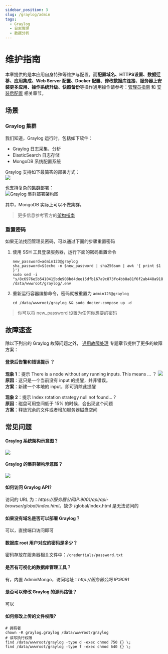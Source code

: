 ```yaml
---
sidebar_position: 3
slug: /graylog/admin
tags:
  - Graylog
  - 日志管理
  - 数据分析
---
```


# 维护指南

本章提供的是本应用自身特殊等维护与配置。而**配置域名、HTTPS设置、数据迁移、应用集成、Web Server 配置、Docker 配置、修改数据库连接、服务器上安装更多应用、操作系统升级、快照备份**等操作通用操作请参考：[管理员指南](../administrator) 和 [安装后配置](../installation/setup/) 相关章节。

## 场景

### Graylog 集群

我们知道，Graylog 运行时，包括如下软件：

- Graylog 日志采集、分析
- ElasticSearch 日志存储
- MongoDB 系统配置系统

Graylog 支持如下最简答的部署方式：  
![](https://libs.websoft9.com/Websoft9/DocsPicture/zh/graylog/graylog-minisetup-websoft9.png)

也支持复杂的[集群](https://docs.graylog.org/v1/docs/multinode-setup)部署：  
![Graylog 集群部署架构图](https://libs.websoft9.com/Websoft9/DocsPicture/zh/graylog/graylog-hasetup-websoft9.png)

其中，MongoDB 实际上可以不做集群。

> 更多信息参考官方的[架构指南](https://www.slideshare.net/Graylog/graylog-engineering-design-your-architecture)

### 重置密码

如果无法找回管理员密码，可以通过下面的步骤重置密码

1. 使用 SSH 工具登录服务器，运行下面的密码重置命令

   ```
   new_password=admin123@graylog
   sha_password=$(echo -n $new_password | sha256sum | awk '{ print $1 }')
   sudo sed -i "s/8c6976e5b5410415bde908bd4dee15dfb167a9c873fc4bb8a81f6f2ab448a918/$sha_password/g" /data/wwwroot/graylog/.env
   ```

2. 重新运行容器编排命令，密码就被重置为 `admin123@graylog`
   ```
   cd /data/wwwroot/graylog && sudo docker-compose up -d
   ```

> 你可以将 new_password 设置为任何你想要的密码

## 故障速查

除以下列出的 Graylog 故障问题之外， [通用故障处理](../troubleshooting) 专题章节提供了更多的故障方案：

#### 登录后告警和错误提示 ？

**现象 1**：提示 There is a node without any running inputs. This means ... ？
![](https://libs.websoft9.com/Websoft9/DocsPicture/zh/graylog/graylog-nofiinput-websoft9.png)
**原因**：这只是一个当前没有 input 的提醒，并非错误。  
**方案**：新建一个本地的 input，即可消除此提醒

**现象 2**：提示 Index rotation strategy null not found... ?  
**原因**：磁盘可用空间低于 15% 的时候，会出现这个问题  
**方案**：释放冗余的文件或者增加服务器磁盘空间

## 常见问题

#### Graylog 系统架构示意图？

![](https://libs.websoft9.com/Websoft9/DocsPicture/zh/graylog/graylog-arch-websoft9.png)

#### Graylog 的集群架构示意图？

![](https://libs.websoft9.com/Websoft9/DocsPicture/zh/graylog/architec_bigger_setup.png)

#### 如何访问 Graylog API?

访问的 URL 为：_https://服务器公网IP:9001/api/api-browser/global/index.html_。缺少 /global/index.html 是无法访问的

#### 如果没有域名是否可以部署 Graylog？

可以，直接端口访问即可

#### 数据库 root 用户对应的密码是多少？

密码存放在服务器相关文件中：`/credentials/password.txt`

#### 是否有可视化的数据库管理工具？

有，内置 AdminMongo，访问地址：_http://服务器公网 IP:9091_

#### 是否可以修改 Graylog 的源码路径？

可以

#### 如何修改上传的文件权限?

```shell
# 拥有者
chown -R graylog.graylog /data/wwwroot/graylog
# 读写执行权限
find /data/wwwroot/graylog -type d -exec chmod 750 {} \;
find /data/wwwroot/graylog -type f -exec chmod 640 {} \;
```
